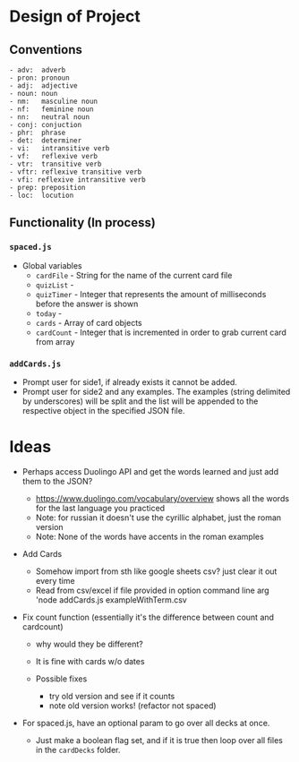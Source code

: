 # Design of Project

## Conventions
    - adv:  adverb
    - pron: pronoun
    - adj:  adjective
    - noun: noun
    - nm:   masculine noun
    - nf:   feminine noun
    - nn:   neutral noun
    - conj: conjuction
    - phr:  phrase
    - det:  determiner
    - vi:   intransitive verb
    - vf:   reflexive verb
    - vtr:  transitive verb
    - vftr: reflexive transitive verb
    - vfi: reflexive intransitive verb
    - prep: preposition
    - loc:  locution

## Functionality (In process)

### `spaced.js`
- Global variables
    - `cardFile` - String for the name of the current card file
    - `quizList` - 
    - `quizTimer` - Integer that represents the amount of milliseconds before the answer is shown
    - `today` - 
    - `cards` - Array of card objects
    - `cardCount` - Integer that is incremented in order to grab current card from array

### `addCards.js`
- Prompt user for side1, if already exists it cannot be added.
- Prompt user for side2 and any examples. The examples (string delimited by underscores) will be split and the list will be appended to the respective object in the specified JSON file.


# Ideas 

- Perhaps access Duolingo API and get the words learned and just add them to the JSON?
    - https://www.duolingo.com/vocabulary/overview shows all the words for the last language you practiced
    - Note: for russian it doesn't use the cyrillic alphabet, just the roman version
    - Note: None of the words have accents in the roman examples

- Add Cards
    - Somehow import from sth like google sheets csv? just clear it out every time
    - Read from csv/excel if file provided in option command line arg 'node addCards.js exampleWithTerm.csv

- Fix count function (essentially it's the difference between count and cardcount)
    - why would they be different?
    - It is fine with cards w/o dates

    - Possible fixes
        - try old version and see if it counts
        - note old version works! (refactor not spaced)

- For spaced.js, have an optional param to go over all decks at once. 
    - Just make a boolean flag set, and if it is true then loop over all files in the `cardDecks` folder.